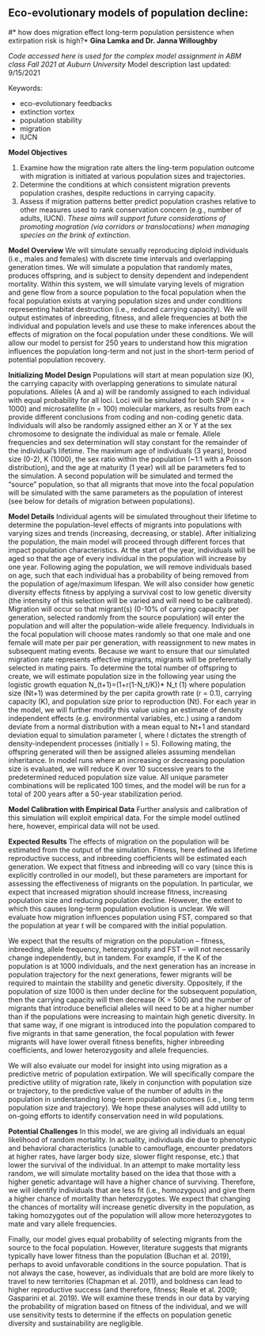 ## Eco-evolutionary models of population decline: 
#* how does migration effect long-term population persistence when extirpation risk is high?*
**Gina Lamka and Dr. Janna Willoughby**

*Code accessed here is used for the complex model assignment in ABM class Fall 2021 at Auburn University*
Model description last updated: 9/15/2021

Keywords:
 - eco-evolutionary feedbacks
 - extinction vortex
 - population stability
 - migration
 - IUCN 

**Model Objectives**
1. Examine how the migration rate alters the ling-term population outcome with migration is initiated at various population sizes and trajectories.
2. Determine the conditions at which consistent migration prevents population crashes, despite reductions in carrying capacity.
3. Assess if migration patterns better predict population crashes relative to other measures used to rank conservation concern (e.g., number of adults, IUCN).
*These aims will support future considerations of promoting mogration (via corridors or translocations) when managing species on the brink of extinction.*

**Model Overview**
We will simulate sexually reproducing diploid individuals (i.e., males and females) with discrete time intervals and overlapping generation times. We will simulate a population that randomly mates, produces offspring, and is subject to density dependent and independent mortality. Within this system, we will simulate varying levels of migration and gene flow from a source population to the focal population when the focal population exists at varying population sizes and under conditions representing habitat destruction (i.e., reduced carrying capacity). We will output estimates of inbreeding, fitness, and allele frequencies at both the individual and population levels and use these to make inferences about the effects of migration on the focal population under these conditions. We will allow our model to persist for 250 years to understand how this migration influences the population long-term and not just in the short-term period of potential population recovery.

**Initializing Model Design**
Populations will start at mean population size (K), the carrying capacity with overlapping generations to simulate natural populations. Alleles (A and a) will be randomly assigned to each individual with equal probability for all loci. Loci will be simulated for both SNP (n = 1000) and microsatellite (n = 100) molecular markers, as results from each provide different conclusions from coding and non-coding genetic data. Individuals will also be randomly assigned either an X or Y at the sex chromosome to designate the individual as male or female. Allele frequencies and sex determination will stay constant for the remainder of the individual’s lifetime. The maximum age of individuals (3 years), brood size (0-2), K (1000), the sex ratio within the population (~1:1 with a Poisson distribution), and the age at maturity (1 year) will all be parameters fed to the simulation. A second population will be simulated and termed the “source” population, so that all migrants that move into the focal population will be simulated with the same parameters as the population of interest (see below for details of migration between populations).

**Model Details**
Individual agents will be simulated throughout their lifetime to determine the population-level effects of migrants into populations with varying sizes and trends (increasing, decreasing, or stable). After initializing the population, the main model will proceed through different forces that impact population characteristics. At the start of the year, individuals will be aged so that the age of every individual in the population will increase by one year. Following aging the population, we will remove individuals based on age, such that each individual has a probability of being removed from the population of age/maximum lifespan. We will also consider how genetic diversity effects fitness by applying a survival cost to low genetic diversity (the intensity of this selection will be varied and will need to be calibrated). Migration will occur so that migrant(s) (0-10% of carrying capacity per generation, selected randomly from the source population) will enter the population and will alter the population-wide allele frequency. Individuals in the focal population will choose mates randomly so that one male and one female will mate per pair per generation, with reassignment to new mates in subsequent mating events. Because we want to ensure that our simulated migration rate represents effective migrants, migrants will be preferentially selected in mating pairs. To determine the total number of offspring to create, we will estimate population size in the following year using the logistic growth equation
				N_(t+1)=(1+r(1-N_t/K))* N_t				(1)
where population size (Nt+1) was determined by the per capita growth rate (r = 0.1), carrying capacity (K), and population size prior to reproduction (Nt). For each year in the model, we will further modify this value using an estimate of density independent effects (e.g. environmental variables, etc.) using a random deviate from a normal distribution with a mean equal to Nt+1 and standard deviation equal to simulation parameter l, where l dictates the strength of density-independent processes (initially l = 5). Following mating, the offspring generated will then be assigned alleles assuming mendelian inheritance. In model runs where an increasing or decreasing population size is evaluated, we will reduce K over 10 successive years to the predetermined reduced population size value. All unique parameter combinations will be replicated 100 times, and the model will be run for a total of 200 years after a 50-year stabilization period.

**Model Calibration with Empirical Data**
Further analysis and calibration of this simulation will exploit empirical data. For the simple model outlined here, however, empirical data will not be used.

**Expected Results**
The effects of migration on the population will be estimated from the output of the simulation. Fitness, here defined as lifetime reproductive success, and inbreeding coefficients will be estimated each generation. We expect that fitness and inbreeding will co vary (since this is explicitly controlled in our model), but these parameters are important for assessing the effectiveness of migrants on the population. In particular, we expect that increased migration should increase fitness, increasing population size and reducing population decline. However, the extent to which this causes long-term population evolution is unclear. We will evaluate how migration influences population using FST, compared so that the population at year t will be compared with the initial population. 

We expect that the results of migration on the population – fitness, inbreeding, allele frequency, heterozygosity and FST – will not necessarily change independently, but in tandem. For example, if the K of the population is at 1000 individuals, and the next generation has an increase in population trajectory for the next generations, fewer migrants will be required to maintain the stability and genetic diversity. Oppositely, if the population of size 1000 is then under decline for the subsequent population, then the carrying capacity will then decrease (K = 500) and the number of migrants that introduce beneficial alleles will need to be at a higher number than if the populations were increasing to maintain high genetic diversity. In that same way, if one migrant is introduced into the population compared to five migrants in that same generation, the focal population with fewer migrants will have lower overall fitness benefits, higher inbreeding coefficients, and lower heterozygosity and allele frequencies. 

We will also evaluate our model for insight into using migration as a predictive metric of population extirpation. We will specifically compare the predictive utility of migration rate, likely in conjunction with population size or trajectory, to the predictive value of the number of adults in the population in understanding long-term population outcomes (i.e., long term population size and trajectory). We hope these analyses will add utility to on-going efforts to identify conservation need in wild populations.

**Potential Challenges**
In this model, we are giving all individuals an equal likelihood of random mortality. In actuality, individuals die due to phenotypic and behavioral characteristics (unable to camouflage, encounter predators at higher rates, have larger body size, slower flight response, etc.) that lower the survival of the individual. In an attempt to make mortality less random, we will simulate mortality based on the idea that those with a higher genetic advantage will have a higher chance of surviving. Therefore, we will identify individuals that are less fit (i.e., homozygous) and give them a higher chance of mortality than heterozygotes. We expect that changing the chances of mortality will increase genetic diversity in the population, as taking homozygotes out of the population will allow more heterozygotes to mate and vary allele frequencies.

Finally, our model gives equal probability of selecting migrants from the source to the focal population. However, literature suggests that migrants typically have lower fitness than the population (Buchan et al. 2019), perhaps to avoid unfavorable conditions in the source population. That is not always the case, however, as individuals that are bold are more likely to travel to new territories (Chapman et al. 2011), and boldness can lead to higher reproductive success (and therefore, fitness; Reale et al. 2009; Gasparini et al. 2019). We will examine these trends in our data by varying the probability of migration based on fitness of the individual, and we will use sensitivity tests to determine if the effects on population genetic diversity and sustainability are negligible. 

